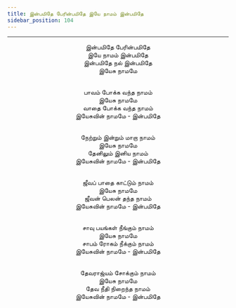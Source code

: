 ```yaml
---
title: இன்பமிதே பேரின்பமிதே இயே நாமம் இன்பமிதே
sidebar_position: 104
---
```


---
<center>
இன்பமிதே பேரின்பமிதே<br/>
இயே நாமம் இன்பமிதே<br/>
இன்பமிதே நல் இன்பமிதே<br/>
இயேசு நாமமே<br/><br/>

பாவம் போக்க வந்த நாமம்<br/>
இயேசு நாமமே<br/>
வாதை போக்க வந்த நாமம்<br/>
இயேசுவின் நாமமே                - இன்பமிதே<br/><br/>

நேற்றும் இன்றும் மாறா நாமம்<br/>
இயேசு நாமமே<br/>
தேனிலும் இனிய நாமம்<br/>
இயேசுவின் நாமமே            - இன்பமிதே<br/><br/>

ஜீவப் பாதை காட்டும் நாமம்<br/>
இயேசு நாமமே<br/>
ஜீவன் பெலன் தந்த நாமம்<br/>
இயேசுவின் நாமமே            - இன்பமிதே<br/><br/>

சாவு பயங்கள் நீங்கும் நாமம்<br/>
இயேசு நாமமே<br/>
சாபம் ரோகம் நீக்கும் நாமம்<br/>
இயேசுவின் நாமமே            - இன்பமிதே<br/><br/>

தேவராஜ்யம் சோக்கும் நாமம்<br/>
இயேசு நாமமே<br/>
தேவ நீதி நிறைந்த நாமம்<br/>
இயேசுவின் நாமமே            - இன்பமிதே
</center>